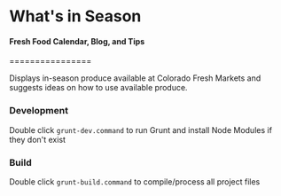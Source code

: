 # What's in Season
#### Fresh Food Calendar, Blog, and Tips
================

Displays in-season produce available at Colorado Fresh Markets and suggests ideas on how to use available produce.



### Development
Double click `grunt-dev.command` to run Grunt and install Node Modules if they don't exist

### Build
Double click `grunt-build.command` to compile/process all project files